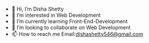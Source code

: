 - 👋 Hi, I’m Disha Shetty
- 👀 I’m interested in Web Development
- 🌱 I’m currently learning Front-End-Development
- 💞️ I’m looking to collaborate on Web Development
- 📫 How to reach me Email:dishashetty546@gmail.com


<!---
Dishashetty546/Dishashetty546 is a ✨ special ✨ repository because its `README.md` (this file) appears on your GitHub profile.
You can click the Preview link to take a look at your changes.
--->
